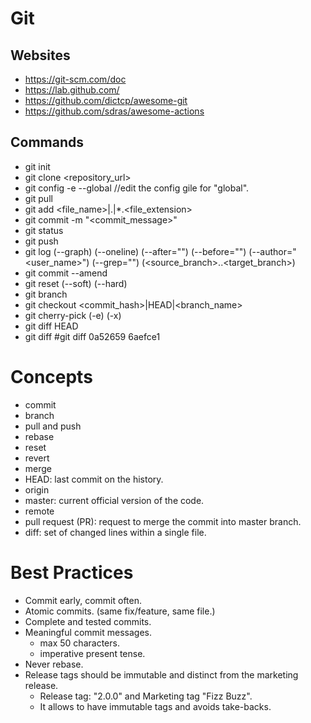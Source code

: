# Git
## Websites
* <https://git-scm.com/doc>
* <https://lab.github.com/>
* <https://github.com/dictcp/awesome-git>
* <https://github.com/sdras/awesome-actions>

## Commands
* git init
* git clone <repository_url>
* git config -e --global //edit the config gile for "global".
* git pull
* git add <file_name>|.|*.<file_extension>
* git commit -m "<commit_message>"
* git status
* git push
* git log (--graph) (--oneline) (--after="<date>") (--before="<date>") (--author="<user_name>") (--grep="<message>") (<source_branch>..<target_branch>)
* git commit --amend
* git reset (--soft) (--hard) <commit>
* git branch <branch-name>
* git checkout <commit_hash>|HEAD|<branch_name>
* git cherry-pick (-e) (-x)
* git diff HEAD
* git diff <commit> <commit> #git diff 0a52659 6aefce1 

# Concepts

* commit
* branch
* pull and push
* rebase
* reset
* revert
* merge
* HEAD: last commit on the history.
* origin
* master: current official version of the code.
* remote
* pull request (PR): request to merge the commit into master branch.
* diff: set of changed lines within a single file.


# Best Practices

* Commit early, commit often.
* Atomic commits. (same fix/feature, same file.)
* Complete and tested commits.
* Meaningful commit messages.
	* max 50 characters.
	* imperative present tense.
* Never rebase.
* Release tags should be immutable and distinct from the marketing release.
	* Release tag: "2.0.0" and Marketing tag "Fizz Buzz".
	* It allows to have immutable tags and avoids take-backs.

